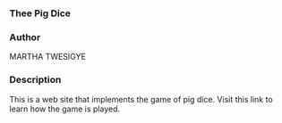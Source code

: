 ### Thee Pig Dice
### Author
MARTHA TWESIGYE
### Description
This is a web site that implements the game of pig dice.
Visit this link to learn how the game is played.